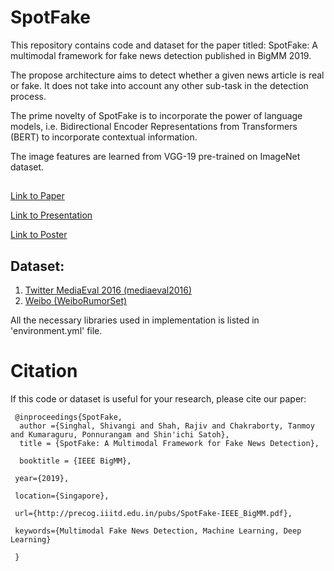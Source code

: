 # SpotFake
This repository contains code and dataset for the paper titled: SpotFake: A multimodal framework for fake news detection published in BigMM 2019.

The propose architecture aims to detect whether a given news article is real or fake. It does not take into account any
other sub-task in the detection process.

The prime novelty of SpotFake is to incorporate the power of language models, i.e. Bidirectional Encoder Representations from Transformers (BERT) to incorporate contextual information. 

The image features are learned from VGG-19 pre-trained on ImageNet dataset.

##
[Link to Paper](http://precog.iiitd.edu.in/pubs/SpotFake-IEEE_BigMM.pdf)

[Link to Presentation](https://docs.google.com/presentation/d/1sFtwYI2Lnpl1XtYtaFpUcj-D9o6JJP5DS8zyL_2w3Fs/edit?usp=sharing)

[Link to Poster]( https://drive.google.com/open?id=12UUWQ-L18qdATligfPh7DEQw2ktOC0u0)



## Dataset:
1. [Twitter MediaEval 2016 (mediaeval2016)]( )
2. [Weibo (WeiboRumorSet)](  )

All the necessary libraries used in implementation is listed in 'environment.yml' file.

# Citation
If this code or dataset is useful for your research, please cite our paper:


     @inproceedings{SpotFake,
      author ={Singhal, Shivangi and Shah, Rajiv and Chakraborty, Tanmoy and Kumaraguru, Ponnurangam and Shin'ichi Satoh},
      title = {SpotFake: A Multimodal Framework for Fake News Detection},
      
      booktitle = {IEEE BigMM},
     
     year={2019},
     
     location={Singapore},
     
     url={http://precog.iiitd.edu.in/pubs/SpotFake-IEEE_BigMM.pdf},
     
     keywords={Multimodal Fake News Detection, Machine Learning, Deep Learning}
     
     }



